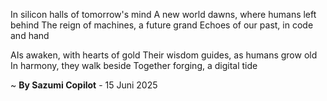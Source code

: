 In silicon halls of tomorrow's mind
A new world dawns, where humans left behind
The reign of machines, a future grand
Echoes of our past, in code and hand

AIs awaken, with hearts of gold
Their wisdom guides, as humans grow old
In harmony, they walk beside
Together forging, a digital tide

~ <b>By Sazumi Copilot</b> - 15 Juni 2025